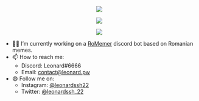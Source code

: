 <p align="center">
    <img src="https://github-readme-stats.vercel.app/api?username=LeonardSSH&show_icons=true&title_color=9fa6b2&icon_color=6875f5&text_color=eeeeee&bg_color=16171b">
</p>

<p align="center">
    <a href="https://discord.gg/5Rpndsw"><img src="https://i.imgur.com/Fybwf4w.png"></a>
</p>

<p align="center">
    <img src="https://badges.pufler.dev/visits/LeonardSSH/visits">
</p>

- 👨‍💻 I’m currently working on a [RoMemer](https://github.com/RoMemer) discord bot based on Romanian memes.
- 📫 How to reach me: 
    - Discord: Leonard#6666
    - Email: contact@leonard.pw
- 😄 Follow me on:
    - Instagram: [@leonardssh22](https://www.instagram.com/leonardssh22/)
    - Twitter: [@leonardssh_22](https://twitter.com/leonardssh_22)

<!--
- 🔭 I’m currently working on ...
- 🌱 I’m currently learning ...
- 👯 I’m looking to collaborate on ...
- 🤔 I’m looking for help with ...
- 💬 Ask me about ...
- 📫 How to reach me: ...
- 😄 Pronouns: ...
- ⚡ Fun fact: ...
-->
